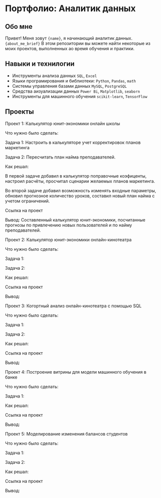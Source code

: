 # Портфолио: Аналитик данных 

## Обо мне
Привет! Меня зовут ``{name}``, я начинающий аналитик данных.
``{about_me_brief}``
В этом репозитории вы можете найти некоторые из моих проектов, выполненных ао время обучения и практики.
<br>

## Навыки и технилогии
- Инструменты анализа данных ``SQL``, ``Excel``
- Языки програмирования и библиотеки: ``Python``, ``Pandas``, ``math``
- Системы управления базами данных ``MySQL``, ``PostgreSQL``
- Средства аизуализации данных ``Power Bi``, ``Matplotlib``, ``seaborn``
- Инструменты для машинного обучения ``scikit-learn``, ``TensorFlow``

## Проекты
<p>Проект 1: Калькулятор юнит-экономики онлайн школы</p>
<p>Что нужно было сделать:<p>
<p>Задача 1: Настроить в калькуляторе учет корректировок планов маркетинга<p>
<p>Задача 2: Пересчитать план найма преподавателей.<p>
<p>Как решал:<p>
<p>В первой задаче добавил в калькулятор поправочные коэфиценты, настроил расчёты, просчитал сценарии желаемых планов маркетинга.<p>
<p>Во второй задаче добавил возможность изменять входные параметры, обновил прогнозное количество уроков, составил новый план найма с учетом ограничений.<p>
<p>Ссылка на проект<p>
<p>Вывод: Составленный калькулятор юнит-экономики, посчитанные прогнозы по привлечению новых пользователей и по найму преподавателей.<p>

<p>Проект 2: Калькулятор юнит-экономики онлайн-кинотеатра<p>
<p>Что нужно было сделать:<p>
<p>Задача 1:<p>
<p>Задача 2:<p>
<p>Как решал:<p>
<p>Ссылка на проект<p>
<p>Вывод:<p>

<p>Проект 3: Когортный анализ онлайн-кинотеатра с помощью SQL<p>
<p>Что нужно было сделать:<p>
<p>Задача 1:<p>
<p>Задача 2:<p>
<p>Как решал:<p>
<p>Ссылка на проект<p>
<p>Вывод:<p>

<p>Проект 4: Построение витрины для модели машинного обучения в банке<p>
<p>Что нужно было сделать:<p>
<p>Задача 1:<p>
<p>Как решал:<p>
<p>Ссылка на проект<p>
<p>Вывод:<p>

<p>Проект 5: Моделирование изменения балансов студентов<p>
<p>Что нужно было сделать:<p>
<p>Задача 1:<p>
<p>Задача 2:<p>
<p>Как решал:<p>
<p>Ссылка на проект<p>
<p>Вывод:<p>
